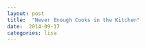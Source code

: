 ```yaml
---
layout: post
title:  "Never Enough Cooks in the Kitchen"
date:  2014-09-17
categories: lisa
---
```



